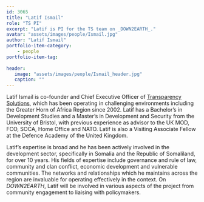 ```yaml
---
id: 3065
title: "Latif Ismail"
role: "TS PI"
excerpt: "Latif is PI for the TS team on _DOWN2EARTH_."
avatar: "assets/images/people/Ismail.jpg"
author: "Latif Ismail"
portfolio-item-category:
    - people
portfolio-item-tag:
    
header:
   image: "assets/images/people/Ismail_header.jpg"
   caption: ""
---
```


Latif Ismail is co-founder and Chief Executive Officer of [Transparency Solutions](https://transparencysolutions.com/), which has been operating in challenging environments including the Greater Horn of Africa Region since 2002. Latif has a Bachelor’s in Development Studies and a Master’s in Development and Security from the University of Bristol, with previous experience as advisor to the UK MOD, FCO, SOCA, Home Office and NATO. Latif is also a Visiting Associate Fellow at the Defence Academy of the United Kingdom.

Latif’s expertise is broad and he has been actively involved in the development sector, specifically in Somalia and the Republic of Somaliland, for over 10 years. His fields of expertise include governance and rule of law, community and clan conflict, economic development and vulnerable communities. The networks and relationships which he maintains across the region are invaluable for operating effectively in the context. On _DOWN2EARTH_, Latif will be involved in various aspects of the project from community engagement to liaising with policymakers. 
